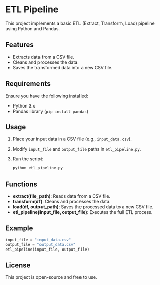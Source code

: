 # ETL Pipeline

This project implements a basic ETL (Extract, Transform, Load) pipeline using Python and Pandas.

## Features
- Extracts data from a CSV file.
- Cleans and processes the data.
- Saves the transformed data into a new CSV file.

## Requirements
Ensure you have the following installed:
- Python 3.x
- Pandas library (`pip install pandas`)

## Usage

1. Place your input data in a CSV file (e.g., `input_data.csv`).
2. Modify `input_file` and `output_file` paths in `etl_pipeline.py`.
3. Run the script:

   ```sh
   python etl_pipeline.py
   ```

## Functions
- **extract(file_path)**: Reads data from a CSV file.
- **transform(df)**: Cleans and processes the data.
- **load(df, output_path)**: Saves the processed data to a new CSV file.
- **etl_pipeline(input_file, output_file)**: Executes the full ETL process.

## Example
```python
input_file = "input_data.csv"
output_file = "output_data.csv"
etl_pipeline(input_file, output_file)
```

## License
This project is open-source and free to use.

